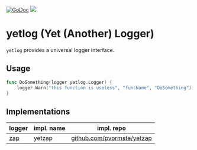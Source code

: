 [![GoDoc](https://godoc.org/github.com/pvormste/yetlog?status.svg)](https://godoc.org/github.com/pvormste/yetlog) ![](https://github.com/pvormste/yetlog/workflows/lint/badge.svg)

# yetlog (Yet (Another) Logger)

`yetlog` provides a universal logger interface.

## Usage

```go
func DoSomething(logger yetlog.Logger) {
    logger.Warn("this function is useless", "funcName", "DoSomething")
}
```

## Implementations

| logger | impl. name | impl. repo | 
| ------ | ---------- | ---------- |
| [zap](https://github.com/uber-go/zap) | yetzap | [github.com/pvormste/yetzap](https://github.com/pvormste/yetzap) |
